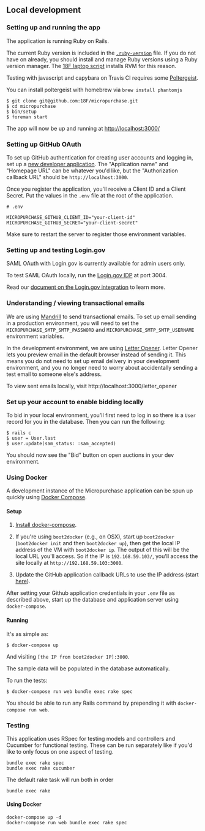 ## Local development

### Setting up and running the app

The application is running Ruby on Rails.

The current Ruby version is included in the [`.ruby-version`](../.ruby-version)
file. If you do not have on already, you should install and manage Ruby versions
using a Ruby version manager.  The [18F laptop
script](https://github.com/18F/laptop) installs RVM for this reason.

Testing with javascript and capybara on Travis CI requires some
[Poltergeist](https://github.com/teampoltergeist/poltergeist).

You can install poltergeist with homebrew via `brew install phantomjs`

```
$ git clone git@github.com:18F/micropurchase.git
$ cd micropurchase
$ bin/setup
$ foreman start
```

The app will now be up and running at
[http://localhost:3000/](http://localhost:3000/)

### Setting up GitHub OAuth

To set up GitHub authentication for creating user accounts and logging in, set
up a [new developer application](https://github.com/settings/applications/new).
The "Application name" and "Homepage URL" can be whatever you'd like, but the
"Authorization callback URL" should be `http://localhost:3000`.

Once you register the application, you'll receive a Client ID and a Client
Secret. Put the values in the `.env` file at the root of the application.

```
# .env

MICROPURCHASE_GITHUB_CLIENT_ID="your-client-id"
MICROPURCHASE_GITHUB_SECRET="your-client-secret"
```

Make sure to restart the server to register those environment variables.

### Setting up and testing Login.gov

SAML OAuth with Login.gov is currently available for admin users only.

To test SAML OAuth locally, run the [Login.gov
IDP](https://github.com/18F/identity-idp) at port 3004.

Read our [document on the Login.gov integration](docs/login_integration.md) to
learn more.

### Understanding / viewing transactional emails

We are using [Mandrill](https://mandrillapp.com/) to send transactional emails.
To set up email sending in a production environment, you will need to set the
`MICROPURCHASE_SMTP_SMTP_PASSWORD` and `MICROPURCHASE_SMTP_SMTP_USERNAME`
environment variables.

In the development environment, we are using
[Letter Opener](https://github.com/ryanb/letter_opener). Letter Opener lets you
preview email in the default browser instead of sending it.  This means you do
not need to set up email delivery in your development environment, and you no
longer need to worry about accidentally sending a test email to someone else's
address.

To view sent emails locally, visit http://localhost:3000/letter_opener

### Set up your account to enable bidding locally

To bid in your local environment, you'll first need to log in so there is a
`User` record for you in the database. Then you can run the following:

```
$ rails c
$ user = User.last
$ user.update(sam_status: :sam_accepted)
```

You should now see the "Bid" button on open auctions in your dev environment.

### Using Docker

A development instance of the Micropurchase application can be spun up quickly
using [Docker Compose](https://docs.docker.com/compose/).

#### Setup

1. [Install docker-compose](https://docs.docker.com/compose/install/).

2. If you're using `boot2docker` (e.g., on OSX), start up `boot2docker`
    (`boot2docker init` and then `boot2docker up`), then get the local IP address
    of the VM with `boot2docker ip`. The output of this will be the local URL you'll
    access. So if the IP is `192.168.59.103/`, you'll access the site locally at
    `http://192.168.59.103:3000`.

3. Update the GitHub application callback URLs to use the IP address (start
   [here](https://github.com/settings/developers)).

After setting your Github application credentials in your `.env` file as
described above, start up the database and application server using
`docker-compose`.

#### Running

It's as simple as:

```
$ docker-compose up
```

And visiting `[the IP from boot2docker IP]:3000`.

The sample data will be populated in the database automatically.

To run the tests:

```
$ docker-compose run web bundle exec rake spec
```

You should be able to run any Rails command by prepending it with `docker-compose run web`.

### Testing

This application uses RSpec for testing models and controllers and Cucumber for
functional testing. These can be run separately like if you'd like to only focus
on one aspect of testing.

```
bundle exec rake spec
bundle exec rake cucumber
```

The default rake task will run both in order

```
bundle exec rake
```

#### Using Docker

```
docker-compose up -d
docker-compose run web bundle exec rake spec
```
